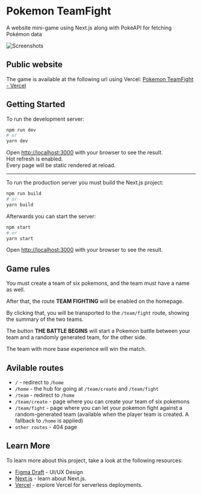 # Pokemon TeamFight

A website mini-game using Next.js along with PokeAPI for fetching Pokémon data

![Screenshots](https://i.imgur.com/Y4cwaJq.png)

## Public website

The game is available at the following url using Vercel: [Pokemon TeamFight - Vercel](https://pokemonfight-nextjs.vercel.app/home)

## Getting Started

To run the development server:

```bash
npm run dev
# or
yarn dev
```

Open [http://localhost:3000](http://localhost:3000) with your browser to see the result.  
Hot refresh is enabled.  
Every page will be static rendered at reload.  

---

To run the production server you must build the Next.js project:

```bash
npm run build
# or
yarn build
```

Afterwards you can start the server:

```bash
npm start
# or
yarn start
```

Open [http://localhost:3000](http://localhost:3000) with your browser to see the result.

## Game rules

You must create a team of six pokemons, and the team must have a name as well.

After that, the route **TEAM FIGHTING** will be enabled on the homepage.

By clicking that, you will be transported to the `/team/fight` route, showing the summary of the two teams.

The button **THE BATTLE BEGINS** will start a Pokemon battle between your team and a randomly generated team, for the other side.

The team with more base experience will win the match.

## Avilable routes

* `/` - redirect to `/home`  
* `/home` - the hub for going at `/team/create` and `/team/fight`  
* `/team` - redirect to `/home`  
* `/team/create` - page where you can create your team of six pokemons  
* `/team/fight` - page where you can let your pokemon fight against a random-generated team (available when the player team is created. A fallback to `/home` is applied)  
* `other routes` - 404 page  

## Learn More

To learn more about this project, take a look at the following resources:

- [Figma Draft](https://www.figma.com/file/KqeyKRho3VP7yG6OXProON/Pokemon-Teamfight---Next.js?node-id=6%3A340&t=tQMEa62DopFgfc2u-1) - UI/UX Design
- [Next.js](https://nextjs.org/) - learn about Next.js.
- [Vercel](https://vercel.com/) - explore Vercel for serverless deployments.
